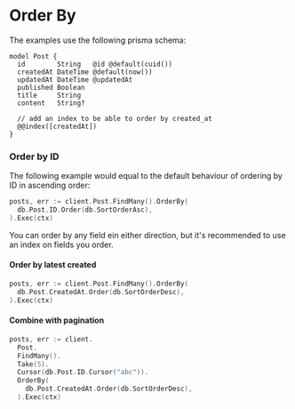 # Order By

The examples use the following prisma schema:

```prisma
model Post {
  id        String   @id @default(cuid())
  createdAt DateTime @default(now())
  updatedAt DateTime @updatedAt
  published Boolean
  title     String
  content   String?

  // add an index to be able to order by created_at
  @@index([createdAt])
}
```

### Order by ID

The following example would equal to the default behaviour of ordering by ID in ascending order:

```go
posts, err := client.Post.FindMany().OrderBy(
  db.Post.ID.Order(db.SortOrderAsc),
).Exec(ctx)
```

You can order by any field ein either direction, but it's recommended to use an index on fields you order.

#### Order by latest created

```go
posts, err := client.Post.FindMany().OrderBy(
  db.Post.CreatedAt.Order(db.SortOrderDesc),
).Exec(ctx)
```

#### Combine with pagination

```go
posts, err := client.
  Post.
  FindMany().
  Take(5).
  Cursor(db.Post.ID.Cursor("abc")).
  OrderBy(
    db.Post.CreatedAt.Order(db.SortOrderDesc),
  ).Exec(ctx)
```
